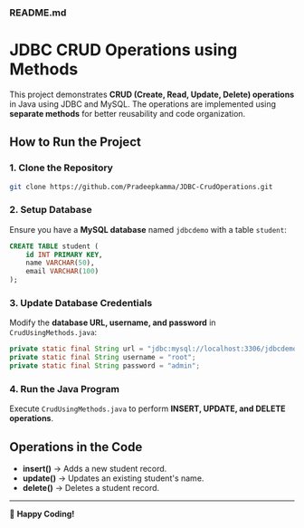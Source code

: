 ### **README.md**  

# **JDBC CRUD Operations using Methods**  

This project demonstrates **CRUD (Create, Read, Update, Delete) operations** in Java using JDBC and MySQL. The operations are implemented using **separate methods** for better reusability and code organization.  

## **How to Run the Project**  

### **1. Clone the Repository**  
```sh
git clone https://github.com/Pradeepkamma/JDBC-CrudOperations.git
```

### **2. Setup Database**  
Ensure you have a **MySQL database** named `jdbcdemo` with a table `student`:  
```sql
CREATE TABLE student (
    id INT PRIMARY KEY,
    name VARCHAR(50),
    email VARCHAR(100)
);
```

### **3. Update Database Credentials**  
Modify the **database URL, username, and password** in `CrudUsingMethods.java`:  
```java
private static final String url = "jdbc:mysql://localhost:3306/jdbcdemo";
private static final String username = "root";
private static final String password = "admin";
```

### **4. Run the Java Program**  
Execute `CrudUsingMethods.java` to perform **INSERT, UPDATE, and DELETE operations**.  

## **Operations in the Code**  
- **insert()** → Adds a new student record.  
- **update()** → Updates an existing student's name.  
- **delete()** → Deletes a student record.  

---

🚀 **Happy Coding!**
